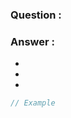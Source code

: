 <h3>Question : </h3>

<h3>Answer :</h3>

<ul>
<li></li>
<li></li>
<li></li>
</ul>

```js
// Example

```